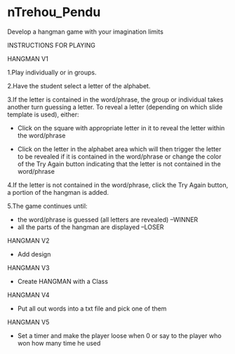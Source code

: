# nTrehou_Pendu

Develop a hangman game with your imagination limits

INSTRUCTIONS FOR PLAYING 

HANGMAN V1

1.Play individually or in groups.

2.Have the student select a letter of the alphabet.

3.If the letter is contained in the word/phrase, the group or individual takes another turn guessing a letter.
To reveal a letter (depending on which slide template is used), either:

 - Click on the square with appropriate letter in it to reveal the letter within the word/phrase

 - Click on the letter in the alphabet area which will then trigger the letter to be revealed if it is contained in the word/phrase or change the color of the Try Again button indicating that the letter is not contained in the word/phrase

4.If the letter is not contained in the word/phrase, click the Try Again button, a portion of the hangman is added.

5.The game continues until:

 - the word/phrase is guessed (all letters are revealed) –WINNER
 - all the parts of the hangman are displayed –LOSER
 
HANGMAN V2
 
 - Add design
 
HANGMAN V3
 
 - Create HANGMAN with a Class


HANGMAN V4
 
  - Put all out words into a txt file and pick one of them 
 
HANGMAN V5

 - Set a timer and make the player loose when 0 or say to the player who won how many time he used
  
